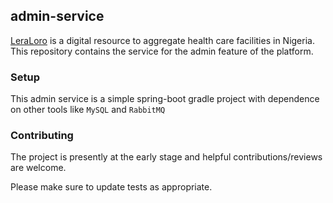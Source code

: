 ## admin-service
[LeraLoro](https://www.leraloro.com) is a digital resource to aggregate health care facilities in Nigeria.
This repository contains the service for the admin feature of the platform.

### Setup

 This admin service is a simple spring-boot gradle project with dependence on other tools like `MySQL` and `RabbitMQ` 

### Contributing

The project is presently at the early stage and helpful contributions/reviews are welcome.

Please make sure to update tests as appropriate.